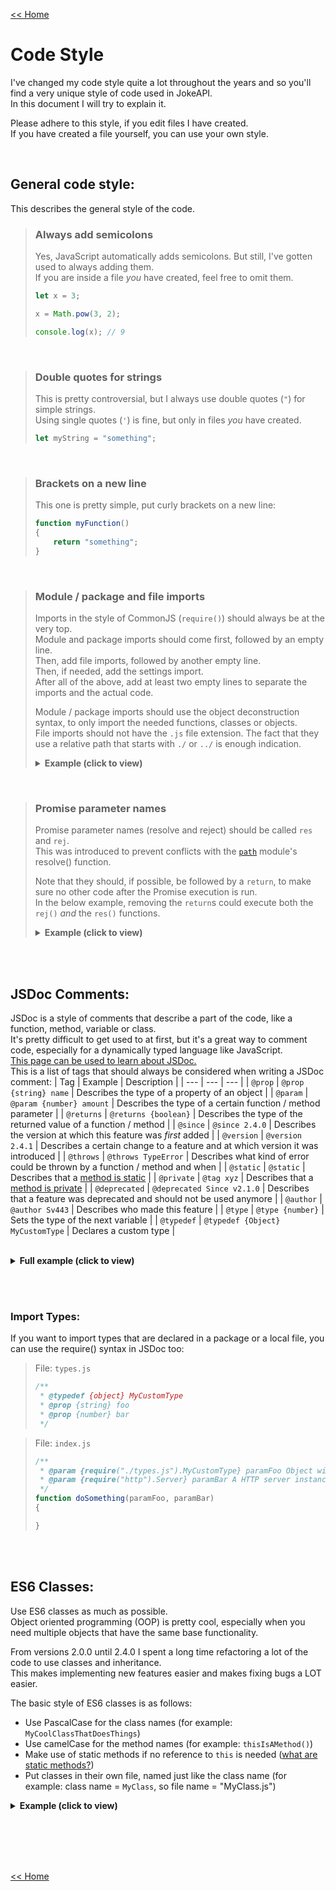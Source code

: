 [<< Home](./home.md#readme)
# Code Style
I've changed my code style quite a lot throughout the years and so you'll find a very unique style of code used in JokeAPI.  
In this document I will try to explain it.  
  
Please adhere to this style, if you edit files I have created.  
If you have created a file yourself, you can use your own style.

<br>

## General code style:
This describes the general style of the code.  
  
> ### Always add semicolons
> Yes, JavaScript automatically adds semicolons. But still, I've gotten used to always adding them.  
> If you are inside a file *you* have created, feel free to omit them.
> ```js
> let x = 3;
> 
> x = Math.pow(3, 2);
> 
> console.log(x); // 9
> ```

<br>

> ### Double quotes for strings
> This is pretty controversial, but I always use double quotes (`"`) for simple strings.  
> Using single quotes (`'`) is fine, but only in files *you* have created.
> ```js
> let myString = "something";
> ```

<br>

> ### Brackets on a new line
> This one is pretty simple, put curly brackets on a new line:  
> ```js
> function myFunction()
> {
>     return "something";
> }
> ```

<br>

> ### Module / package and file imports
> Imports in the style of CommonJS (`require()`) should always be at the very top.  
> Module and package imports should come first, followed by an empty line.  
> Then, add file imports, followed by another empty line.  
> Then, if needed, add the settings import.  
> After all of the above, add at least two empty lines to separate the imports and the actual code.  
>   
> Module / package imports should use the object deconstruction syntax, to only import the needed functions, classes or objects.  
> File imports should not have the `.js` file extension. The fact that they use a relative path that starts with `./` or `../` is enough indication.
> 
> <details><summary><b>Example (click to view)</b></summary>
> 
> ```js
> const { resolve, join } = require("path");
> const { allOfType } = require("svcorelib");
> 
> const Endpoint = require("./src/classes/Endpoint");
> const httpServer = require("./src/httpServer");
> 
> const settings = require("./settings");
> ```
> 
> </details>  
>   

<br>

> ### Promise parameter names
> Promise parameter names (resolve and reject) should be called `res` and `rej`.  
> This was introduced to prevent conflicts with the [`path`](https://nodejs.org/api/path.html) module's resolve() function.  
>   
> Note that they should, if possible, be followed by a `return`, to make sure no other code after the Promise execution is run.  
> In the below example, removing the `return`s could execute both the `rej()` *and* the `res()` functions.  
>   
> <details><summary><b>Example (click to view)</b></summary>
> 
> ```js
> const { resolve } = require("path");
> const { readFile } = require("fs");
> 
> function readFilePromise(filePath)
> {
>     return new Promise((res, rej) => {
>         filePath = resolve(filePath);
> 
>         readFile(filePath, (err, data) => {
>             if(err)
>                 return rej(err);
>             
>             return res(data.toString());
>         });
>     });
> }
> ```
> 
> </details>  
>   

<br><br>



## JSDoc Comments:
JSDoc is a style of comments that describe a part of the code, like a function, method, variable or class.  
It's pretty difficult to get used to at first, but it's a great way to comment code, especially for a dynamically typed language like JavaScript.  
[This page can be used to learn about JSDoc.](https://devdocs.io/jsdoc/)  
This is a list of tags that should always be considered when writing a JSDoc comment:
| Tag | Example | Description |
| --- | --- | --- |
| `@prop` | `@prop {string} name` | Describes the type of a property of an object |
| `@param` | `@param {number} amount` | Describes the type of a certain function / method parameter |
| `@returns` | `@returns {boolean}` | Describes the type of the returned value of a function / method |
| `@since` | `@since 2.4.0` | Describes the version at which this feature was *first* added |
| `@version` | `@version 2.4.1` | Describes a certain change to a feature and at which version it was introduced |
| `@throws` | `@throws TypeError` | Describes what kind of error could be thrown by a function / method and when |
| `@static` | `@static` | Describes that a [method is static](https://developer.mozilla.org/en-US/docs/Web/JavaScript/Reference/Classes/static) |
| `@private` | `@tag xyz` | Describes that a [method is private](https://javascript.info/private-protected-properties-methods) |
| `@deprecated` | `@deprecated Since v2.1.0` | Describes that a feature was deprecated and should not be used anymore |
| `@author` | `@author Sv443` | Describes who made this feature |
| `@type` | `@type {number}` | Sets the type of the next variable |
| `@typedef` | `@typedef {Object} MyCustomType` | Declares a custom type |

<br>

<details><summary><b>Full example (click to view)</b></summary>

```js
/**
 * @typedef {Object} PersonObj This object describes a person
 * @prop {string} name The person's name
 * @prop {number} age The age of the person
 * @prop {boolean} [isIdiot] Optional - whether this person is an idiot
 */

/**
 * This class describes a person
 * @since 1.0.0
 * @author Sv443
 */
class Person
{
    /**
     * Constructs an instance of the `Person` class
     * @param {PersonObj} person
     */
    constructor(person)
    {
        this.name = person.name;
        this.age = person.age;

        this._setIdiocy(person);
    }

    /**
     * Private method - sets the idiocy status based on a passed person object
     * @private
     * @param {PersonObj} person
     * @since 1.0.0
     * @version 1.1.0 The default value was not set correctly, this has now been fixed
     */
    _setIdiocy(person)
    {
        this.isIdiot = person.isIdiot || null; // property is optional, so default to null
    }

    /**
     * Returns the name of a passed person
     * @static
     * @param {Person} someone
     * @returns {string} Returns the name of the passed Person
     * @throws TypeError if the parameter `someone` is not an instance of the class `Person`
     * @since 1.1.0
     */
    static getName(someone)
    {
        if(someone instanceof Person)
            return someone.name;
        else
            throw new TypeError("The passed parameter \"someone\" is not an instance of the class \"Person\"");
    }

    /**
     * @deprecated This method was replaced by the static method `Person.getName()`, so it shouldn't be used anymore
     * @since 1.0.0
     * @version 1.1.0 Deprecated method
     */
    getMyName()
    {
        return this.name;
    }
}




/** @type {PersonObj} */
let svenObj = {
    name: "Sven",
    age: 19,
    isIdiot: true
};

let sven = new Person(svenObj);

console.log(Person.getName(sven)); // "Sven"
```

</details>



<br><br>



### Import Types:
If you want to import types that are declared in a package or a local file, you can use the require() syntax in JSDoc too:  

> File: `types.js`
> ```js
> /**
>  * @typedef {object} MyCustomType
>  * @prop {string} foo
>  * @prop {number} bar
>  */
> ```
  
> File: `index.js`
> ```js
> /**
>  * @param {require("./types.js").MyCustomType} paramFoo Object with `foo` and `bar` props
>  * @param {require("http").Server} paramBar A HTTP server instance
>  */
> function doSomething(paramFoo, paramBar)
> {
> 
> }
> ```


<br><br>



## ES6 Classes:
Use ES6 classes as much as possible.  
Object oriented programming (OOP) is pretty cool, especially when you need multiple objects that have the same base functionality.  
  
From versions 2.0.0 until 2.4.0 I spent a long time refactoring a lot of the code to use classes and inheritance.  
This makes implementing new features easier and makes fixing bugs a LOT easier.  
  
The basic style of ES6 classes is as follows:
- Use PascalCase for the class names (for example: `MyCoolClassThatDoesThings`)
- Use camelCase for the method names (for example: `thisIsAMethod()`)
- Make use of static methods if no reference to `this` is needed ([what are static methods?](https://developer.mozilla.org/en-US/docs/Web/JavaScript/Reference/Classes/static))
- Put classes in their own file, named just like the class name (for example: class name = `MyClass`, so file name = "MyClass.js")  
  
<details><summary><b>Example (click to view)</b></summary>

```js
/**
 * This is my class
 */
class MyClass
{
    /**
     * Constructs an instance of the class `MyClass`
     * @param {string} foo Some parameter, idk
     */
    constructor(foo)
    {
        this.foo = foo;
    }

    /**
     * Returns the property "foo", as uppercase
     * @returns {string}
     */
    getFoo()
    {
        return MyClass.uppercase(this.foo); // static methods can't be called on `this`
    }

    /**
     * Converts a string to uppercase
     * @static
     * @param {string} str
     * @returns {string}
     */
    static uppercase(str)
    {
        return str.toUpperCase();
    }
}

module.exports = MyClass; // since classes are in their own files, export the class so it can be imported in other files





// *** example usage ***

let x = new MyClass("example"); // create an instance of the class using the `new` keyword

console.log(x.foo);      // "example"
console.log(x.getFoo()); // "EXAMPLE"

// using the static method, outside of the class:
console.log(MyClass.uppercase("something")); // "SOMETHING"
```

</details>


<br><br><br><br>

[<< Home](./home.md#readme)
